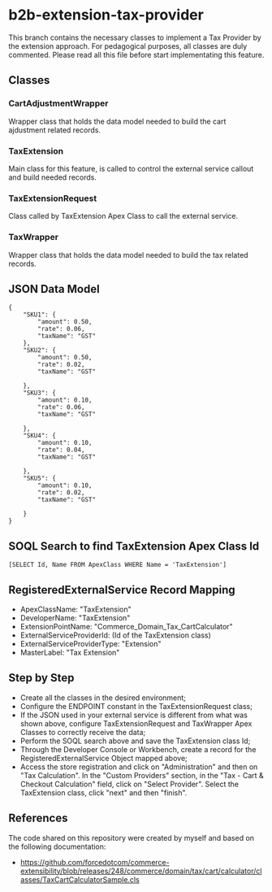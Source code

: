 # b2b-extension-tax-provider

This branch contains the necessary classes to implement a Tax Provider by the extension approach. For pedagogical purposes, all classes are duly commented. Please read all this file before start implementating this feature.


## Classes

### CartAdjustmentWrapper
Wrapper class that holds the data model needed to build the cart ajdustment related records. 
### TaxExtension
Main class for this feature, is called to control the external service callout and build needed records.
### TaxExtensionRequest
Class called by TaxExtension Apex Class to call the external service.
### TaxWrapper
Wrapper class that holds the data model needed to build the tax related records. 


## JSON Data Model
```
{
    "SKU1": {
        "amount": 0.50,
        "rate": 0.06,
        "taxName": "GST"
    },
    "SKU2": {
        "amount": 0.50,
        "rate": 0.02,
        "taxName": "GST"
    
    },
    "SKU3": {
        "amount": 0.10,
        "rate": 0.06,
        "taxName": "GST"
    
    },
    "SKU4": {
        "amount": 0.10,
        "rate": 0.04,
        "taxName": "GST"
    
    },
    "SKU5": {
        "amount": 0.10,
        "rate": 0.02,
        "taxName": "GST"
    
    }
}
```


## SOQL Search to find TaxExtension Apex Class Id
```
[SELECT Id, Name FROM ApexClass WHERE Name = 'TaxExtension']
```


## RegisteredExternalService Record Mapping
- ApexClassName: "TaxExtension"
- DeveloperName: "TaxExtension"
- ExtensionPointName: "Commerce_Domain_Tax_CartCalculator"
- ExternalServiceProviderId: (Id of the TaxExtension class)
- ExternalServiceProviderType: "Extension"
- MasterLabel: "Tax Extension"


## Step by Step
- Create all the classes in the desired environment;
- Configure the ENDPOINT constant in the TaxExtensionRequest class;
- If the JSON used in your external service is different from what was shown above, configure TaxExtensionRequest and TaxWrapper Apex Classes to correctly receive the data;
- Perform the SOQL search above and save the TaxExtension class Id;
- Through the Developer Console or Workbench, create a record for the RegisteredExternalService Object mapped above;
- Access the store registration and click on "Administration" and then on "Tax Calculation". In the "Custom Providers" section, in the "Tax - Cart & Checkout Calculation" field, click on "Select Provider". Select the TaxExtension class, click "next" and then "finish".


## References

The code shared on this repository were created by myself and based on the following documentation:
- https://github.com/forcedotcom/commerce-extensibility/blob/releases/248/commerce/domain/tax/cart/calculator/classes/TaxCartCalculatorSample.cls
